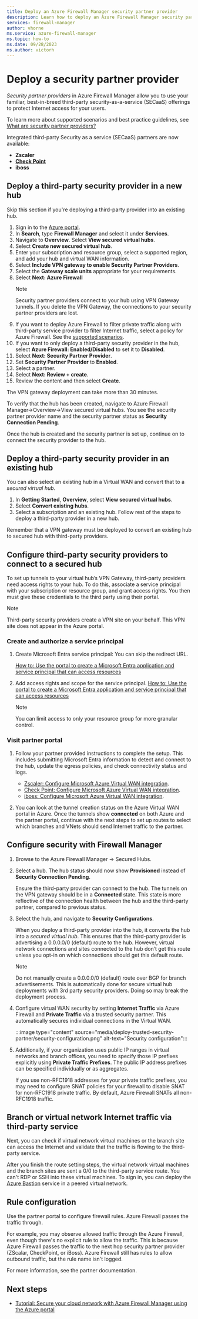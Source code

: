 ```yaml
---
title: Deploy an Azure Firewall Manager security partner provider
description: Learn how to deploy an Azure Firewall Manager security partner provider using the Azure portal. 
services: firewall-manager
author: vhorne
ms.service: azure-firewall-manager
ms.topic: how-to
ms.date: 09/28/2023
ms.author: victorh
---
```


# Deploy a security partner provider

*Security partner providers* in Azure Firewall Manager allow you to use your familiar, best-in-breed third-party security-as-a-service (SECaaS) offerings to protect Internet access for your users.

To learn more about supported scenarios and best practice guidelines, see [What are security partner providers?](trusted-security-partners.md)


Integrated third-party Security as a service (SECaaS) partners are now available: 

- **Zscaler**
- **[Check Point](check-point-overview.md)**
- **iboss**

## Deploy a third-party security provider in a new hub

Skip this section if you're deploying a third-party provider into an existing hub.

1. Sign in to the [Azure portal](https://portal.azure.com).
2. In **Search**, type **Firewall Manager** and select it under **Services**.
3. Navigate to **Overview**. Select **View secured virtual hubs**.
4. Select **Create new secured virtual hub**.
5. Enter your subscription and resource group, select a supported region, and add your hub and virtual WAN information. 
6. Select **Include VPN gateway to enable Security Partner Providers**.
7. Select the **Gateway scale units** appropriate for your requirements.
8. Select **Next: Azure Firewall**
   > [!NOTE]
   > Security partner providers connect to your hub using VPN Gateway tunnels. If you delete the VPN Gateway, the connections to your security partner providers are lost.
9. If you want to deploy Azure Firewall to filter private traffic along with third-party service provider to  filter Internet traffic, select a policy for Azure Firewall. See the [supported scenarios](trusted-security-partners.md#key-scenarios).
10. If you want to only deploy a third-party security provider in the hub, select **Azure Firewall: Enabled/Disabled** to set it to **Disabled**. 
11. Select  **Next: Security Partner Provider**.
12. Set **Security Partner Provider** to **Enabled**. 
13. Select a partner. 
14. Select **Next: Review + create**. 
15. Review the content and then select **Create**.

The VPN gateway deployment can take more than 30 minutes.

To verify that the hub has been created, navigate to Azure Firewall Manager->Overview->View secured virtual hubs. You see the security partner provider name and the security partner status as **Security Connection Pending**.

Once the hub is created and the security partner is set up, continue on to connect the security provider to the hub.

## Deploy a third-party security provider in an existing hub

You can also select an existing hub in a Virtual WAN and convert that to a *secured virtual hub*.

1. In **Getting Started**, **Overview**, select **View secured virtual hubs**.
2. Select **Convert existing hubs**.
3. Select a subscription and an existing hub. Follow rest of the steps to deploy a third-party provider in a new hub.

Remember that a VPN gateway must be deployed to convert an existing hub to secured hub with third-party providers.

## Configure third-party security providers to connect to a secured hub

To set up tunnels to your virtual hub’s VPN Gateway, third-party providers need access rights to your hub. To do this, associate a service principal with your subscription or resource group, and grant access rights. You then must give these credentials to the third party using their portal.

> [!NOTE]
> Third-party security providers create a VPN site on your behalf. This VPN site does not appear in the Azure portal.

### Create and authorize a service principal

1. Create Microsoft Entra service principal: You can skip the redirect URL. 

   [How to: Use the portal to create a Microsoft Entra application and service principal that can access resources](../active-directory/develop/howto-create-service-principal-portal.md#register-an-application-with-azure-ad-and-create-a-service-principal)
2. Add access rights and scope for the service principal.
   [How to: Use the portal to create a Microsoft Entra application and service principal that can access resources](../active-directory/develop/howto-create-service-principal-portal.md#register-an-application-with-azure-ad-and-create-a-service-principal)

   > [!NOTE]
   > You can limit access to only your resource group for more granular control.

### Visit partner portal

1. Follow your partner provided instructions to complete the setup. This includes submitting Microsoft Entra information to detect and connect to the hub, update the egress policies, and check connectivity status and logs.

   - [Zscaler: Configure Microsoft Azure Virtual WAN integration](https://help.zscaler.com/zia/configuring-microsoft-azure-virtual-wan-integration).
   - [Check Point: Configure Microsoft Azure Virtual WAN integration](https://www.checkpoint.com/cloudguard/microsoft-azure-security/wan).
   - [iboss: Configure Microsoft Azure Virtual WAN integration](https://www.iboss.com/solution-briefs/microsoft-virtual-wan/). 
   
2. You can look at the tunnel creation status on the Azure Virtual WAN portal in Azure. Once the tunnels show **connected** on both Azure and the partner portal, continue with the next steps to set up routes to select which branches and VNets should send Internet traffic to the partner.

## Configure security with Firewall Manager

1. Browse to the Azure Firewall Manager -> Secured Hubs. 
2. Select a hub. The hub status should now show **Provisioned** instead of **Security Connection Pending**.

   Ensure the third-party provider can connect to the hub. The tunnels on the VPN gateway should be in a **Connected** state. This state is more reflective of the connection health between the hub and the third-party partner, compared to previous status.
3. Select the hub, and navigate to **Security Configurations**.

   When you deploy a third-party provider into the hub, it converts the hub into a *secured virtual hub*. This ensures that the third-party provider is advertising a 0.0.0.0/0 (default) route to the hub. However, virtual network connections and sites connected to the hub don’t get this route unless you opt-in on which connections should get this default route.

   > [!NOTE]
   > Do not manually create a 0.0.0.0/0 (default) route over BGP for branch advertisements. This is automatically done for secure virtual hub deployments with 3rd party security providers. Doing so may break the deployment process.

4. Configure virtual WAN security by setting **Internet Traffic** via Azure Firewall and **Private Traffic** via a trusted security partner. This automatically secures individual connections in the Virtual WAN.

   :::image type="content" source="media/deploy-trusted-security-partner/security-configuration.png" alt-text="Security configuration":::
5. Additionally, if your organization uses public IP ranges in virtual networks and branch offices, you need to specify those IP prefixes explicitly using **Private Traffic Prefixes**. The public IP address prefixes can be specified individually or as aggregates.

   If you use non-RFC1918 addresses for your private traffic prefixes, you may need to configure SNAT policies for your firewall to disable SNAT for non-RFC1918 private traffic. By default, Azure Firewall SNATs all non-RFC1918 traffic.

## Branch or virtual network Internet traffic via third-party service

Next, you can check if virtual network virtual machines or the branch site can access the Internet and validate that the traffic is flowing to the third-party service.

After you finish the route setting steps, the virtual network virtual machines and the branch sites are sent a 0/0 to the third-party service route. You can't RDP or SSH into these virtual machines. To sign in, you can deploy the [Azure Bastion](../bastion/bastion-overview.md) service in a peered virtual network.

## Rule configuration

Use the partner portal to configure firewall rules. Azure Firewall passes the traffic through.

For example, you may observe allowed traffic through the Azure Firewall, even though there's no explicit rule to allow the traffic. This is because Azure Firewall passes the traffic to the next hop security partner provider (ZScalar, CheckPoint, or iBoss). Azure Firewall still has rules to allow outbound traffic, but the rule name isn't logged.

For more information, see the partner documentation.

## Next steps

- [Tutorial: Secure your cloud network with Azure Firewall Manager using the Azure portal](secure-cloud-network.md)
